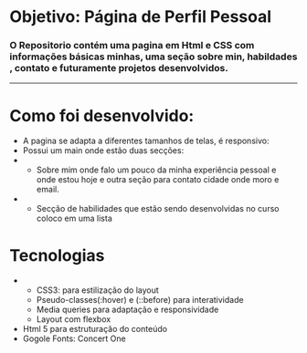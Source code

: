 # Objetivo: Página de Perfil Pessoal
### O Repositorio contém uma pagina em Html e CSS com informações básicas minhas, uma seção sobre min, habildades , contato e futuramente projetos desenvolvidos.
****
# Como foi desenvolvido:<br>
* A pagina se adapta a diferentes tamanhos de telas, é responsivo:
* Possui um main onde estão duas secções:
* *  Sobre mim onde falo um pouco da minha experiência pessoal e onde estou hoje e outra seção para contato cidade onde moro e email.
* * Secção de habilidades que estão sendo desenvolvidas no curso coloco em uma lista

# Tecnologias 

* * CSS3: para estilização do layout
  * Pseudo-classes(:hover) e (::before) para interatividade
  * Media queries para adaptação e responsividade
  * Layout com flexbox
* Html 5 para estruturação do conteúdo
* Gogole Fonts: Concert One


